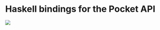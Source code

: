 # Haskell bindings for the Pocket API

[![][1]][0]

[0]: https://circleci.com/gh/jpvillaisaza/pocket-haskell
[1]: https://circleci.com/gh/jpvillaisaza/pocket-haskell.svg?style=shield
